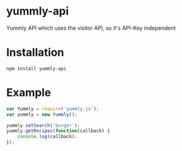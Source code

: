 # yummly-api
Yummly API which uses the visitor API, so it's API-Key independent

# Installation
```
npm install yummly-api
```

# Example
```js
var Yummly = require('yummly.js');
var yummly = new Yummly();

yummly.setSearch('burger');
yummly.getRecipes(function(callback) {
    console.log(callback);
});
```
